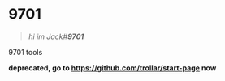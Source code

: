 # 9701

>  *hi im Jack#**9701***

9701 tools

**deprecated, go to https://github.com/trollar/start-page now**
